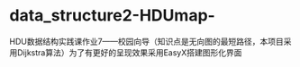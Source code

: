 # data_structure2-HDUmap-
HDU数据结构实践课作业7——校园向导（知识点是无向图的最短路径，本项目采用Dijkstra算法）为了有更好的呈现效果采用EasyX搭建图形化界面
